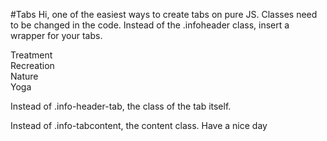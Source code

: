#Tabs
Hi, one of the easiest ways to create tabs on pure JS.
Classes need to be changed in the code. Instead of the .infoheader class, insert a wrapper for your tabs.

<div class="info-header">
<div class="info-header-tab">Treatment</div>
<div class="info-header-tab">Recreation</div>
<div class="info-header-tab">Nature</div>
<div class="info-header-tab">Yoga</div>
</div>

Instead of .info-header-tab, the class of the tab itself.

Instead of .info-tabcontent, the content class.
Have a nice day

